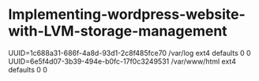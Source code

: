 # Implementing-wordpress-website-with-LVM-storage-management


UUID=1c688a31-686f-4a8d-93d1-2c8f485fce70 /var/log ext4 defaults 0 0
UUID=6e5f4d07-3b39-494e-b0fc-17f0c3249531 /var/www/html ext4 defaults 0 0